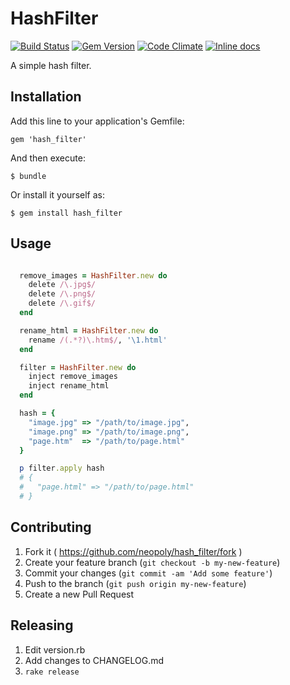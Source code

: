 # HashFilter

[![Build Status](http://img.shields.io/travis/neopoly/hash_filter.svg?branch=master)](https://travis-ci.org/neopoly/hash_filter) [![Gem Version](http://img.shields.io/gem/v/hash_filter.svg)](https://rubygems.org/gems/hash_filter) [![Code Climate](http://img.shields.io/codeclimate/github/neopoly/hash_filter.svg)](https://codeclimate.com/github/neopoly/hash_filter) [![Inline docs](http://inch-ci.org/github/neopoly/hash_filter.svg?branch=master)](http://inch-ci.org/github/neopoly/hash_filter)

A simple hash filter.

## Installation

Add this line to your application's Gemfile:

    gem 'hash_filter'

And then execute:

    $ bundle

Or install it yourself as:

    $ gem install hash_filter

## Usage

```ruby

  remove_images = HashFilter.new do
    delete /\.jpg$/
    delete /\.png$/
    delete /\.gif$/
  end

  rename_html = HashFilter.new do
    rename /(.*?)\.htm$/, '\1.html'
  end

  filter = HashFilter.new do
    inject remove_images
    inject rename_html
  end

  hash = {
    "image.jpg" => "/path/to/image.jpg",
    "image.png" => "/path/to/image.png",
    "page.htm"  => "/path/to/page.html"
  }

  p filter.apply hash
  # {
  #   "page.html" => "/path/to/page.html"
  # }

```

## Contributing

1. Fork it ( https://github.com/neopoly/hash_filter/fork )
2. Create your feature branch (`git checkout -b my-new-feature`)
3. Commit your changes (`git commit -am 'Add some feature'`)
4. Push to the branch (`git push origin my-new-feature`)
5. Create a new Pull Request

## Releasing

1. Edit version.rb
2. Add changes to CHANGELOG.md
3. `rake release`
